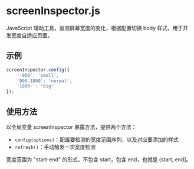 screenInspector.js
==================

JavaScript 辅助工具，监测屏幕宽度的变化，根据配置切换 body 样式，用于开发宽度自适应页面。

示例
----

```javascript
screenInspector.config({
    '-900': 'small',
    '900-1800': 'normal',
    '1800-': 'big'
});
```

使用方法
--------

以全局变量 screenInspector 暴露方法，提供两个方法：

-  ```config(options)```：配置要检测的宽度范围序列，以及对应要添加的样式
-  ```refresh()```：手动触发一次宽度检测

宽度范围为 "start-end" 的形式，不包含 start，包含 end，也就是 (start, end]。
